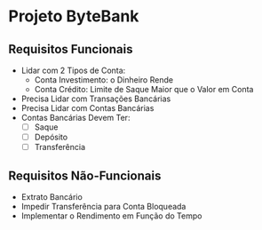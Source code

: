 # Projeto ByteBank

## Requisitos Funcionais

- Lidar com 2 Tipos de Conta:
  - Conta Investimento: o Dinheiro Rende
  - Conta Crédito: Limite de Saque Maior que o Valor em Conta
- Precisa Lidar com Transações Bancárias
- Precisa Lidar com Contas Bancárias
- Contas Bancárias Devem Ter:
  - [ ] Saque
  - [ ] Depósito
  - [ ] Transferência

## Requisitos Não-Funcionais

- Extrato Bancário
- Impedir Transferência para Conta Bloqueada
- Implementar o Rendimento em Função do Tempo

